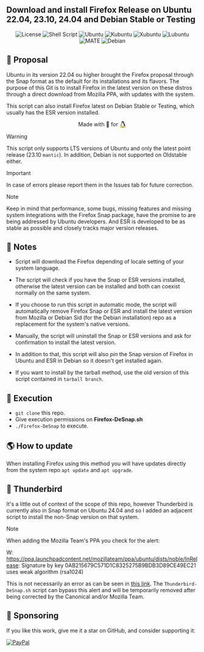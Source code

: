 <h2>Download and install Firefox Release on Ubuntu 22.04, 23.10, 24.04 and Debian Stable or Testing</h2>

<p align="center">
    <img alt="License" src="https://img.shields.io/badge/License-GPLv3-blue.svg?style=for-the-badge">
    <img alt="Shell Script" src="https://img.shields.io/badge/Shell_Script-121011?style=for-the-badge&logo=gnu-bash&logoColor=white">
    <img alt="Ubuntu" src="https://img.shields.io/badge/Ubuntu-E95420?style=for-the-badge&logo=ubuntu&logoColor=white">
    <img alt="Kubuntu" src="https://img.shields.io/badge/-KUbuntu-%230079C1?style=for-the-badge&logo=kubuntu&logoColor=white">
    <img alt="Xubuntu" src="https://img.shields.io/badge/XUBUNTU-2284F2?logo=xfce&logoColor=fff&style=for-the-badge">
    <img alt="Lubuntu" src="https://img.shields.io/badge/-Lubuntu-%230065C2?style=for-the-badge&logo=lubuntu&logoColor=white">
    <img alt="MATE" src="https://img.shields.io/badge/Ubuntu%20MATE-84A454.svg?style=for-the-badge&logo=Ubuntu-MATE&logoColor=white">
    <img alt="Debian" src="https://img.shields.io/badge/Debian-A81D33?style=for-the-badge&logo=debian&logoColor=white">
</p>

## 📑 Proposal

Ubuntu in its version 22.04 ou higher brought the Firefox proposal through the Snap format as the default for its installations and its flavors. The purpose of this Git is to install Firefox in the latest version on these distros through a direct download from Mozilla PPA, with updates with the system.

This script can also install Firefox latest on Debian Stable or Testing, which usually has the ESR version installed.

<p align="center">Made with 💝 for <img src=".github/tux.png" align="top" width="18" /></p>

> [!WARNING] 
> This script only supports LTS versions of Ubuntu and only the latest point release (23.10 `mantic`). In addition, Debian is not supported on Oldstable either.

> [!IMPORTANT] 
>In case of errors please report them in the Issues tab for future correction.

> [!NOTE] 
>Keep in mind that performance, some bugs, missing features and missing system integrations with the Firefox Snap package, have the promise to are being addressed by Ubuntu developers. And ESR is developed to be as stable as possible and closely tracks major version releases.

## 📌 Notes

- Script will download the Firefox depending of locale setting of your system language.

- The script will check if you have the Snap or ESR versions installed, otherwise the latest version can be installed and both can coexist normally on the same system.

- If you choose to run this script in automatic mode, the script will automatically remove Firefox Snap or ESR and install the latest version from Mozilla or Debian Sid (for the Debian installation) repo as a replacement for the system's native versions.

- Manually, the script will uninstall the Snap or ESR versions and ask for confirmation to install the latest version.

- In addition to that, this script will also _pin_ the Snap version of Firefox in Ubuntu and ESR in Debian so it doesn't get installed again.

- If you want to install by the tarball method, use the old version of this script contained in `tarball branch`.

## 🚀 Execution

- `git clone` this repo.
- Give execution permissions on **Firefox-DeSnap.sh**
- `./Firefox-DeSnap` to execute.

## 🌎 How to update

When installing Firefox using this method you will have updates directly from the system repo `apt update` and `apt upgrade`.

## 📧 Thunderbird

It's a little out of context of the scope of this repo, however Thunderbird is currently also in Snap format on Ubuntu 24.04 and so I added an adjacent script to install the non-Snap version on that system.

> [!NOTE] 
>When adding the Mozilla Team's PPA you check for the alert: 
>
>W: https://ppa.launchpadcontent.net/mozillateam/ppa/ubuntu/dists/noble/InRelease: Signature by key 0AB215679C571D1C8325275B9BDB3D89CE49EC21 uses weak algorithm (rsa1024) 
>
>This is not necessarily an error as can be seen in [this link](https://discourse.ubuntu.com/t/new-requirements-for-apt-repository-signing-in-24-04/42854). The `Thunderbird-DeSnap.sh` script can bypass this alert and will be temporarily removed after being corrected by the Canonical and/or Mozilla Team.

## 🎁 Sponsoring

If you like this work, give me it a star on GitHub, and consider supporting it:

[![PayPal](https://img.shields.io/badge/PayPal-00457C?style=for-the-badge&logo=paypal&logoColor=white)](https://www.paypal.com/donate/?business=VUS6R8TX53NTS&no_recurring=0&currency_code=USD)